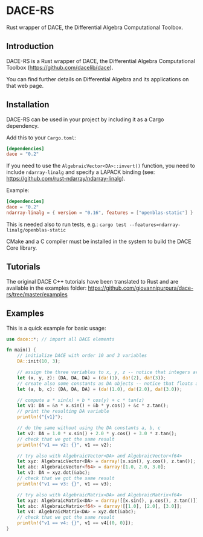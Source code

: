 # DACE-RS

Rust wrapper of DACE, the Differential Algebra Computational Toolbox.

## Introduction

DACE-RS is a Rust wrapper of DACE, the Differential Algebra Computational Toolbox
(https://github.com/dacelib/dace).

You can find further details on Differential Algebra and its applications
on that web page.

## Installation

DACE-RS can be used in your project by including it as a Cargo dependency.

Add this to your `Cargo.toml`:

```toml
[dependencies]
dace = "0.2"
```

If you need to use the `AlgebraicVector<DA>::invert()` function,
you need to include `ndarray-linalg` and specify a LAPACK binding
(see: https://github.com/rust-ndarray/ndarray-linalg).

Example:

```toml
[dependencies]
dace = "0.2"
ndarray-linalg = { version = "0.16", features = ["openblas-static"] }
```

This is needed also to run tests, e.g.:
`cargo test --features=ndarray-linalg/openblas-static`

CMake and a C compiler must be installed in the system to build the DACE Core library.

## Tutorials

The original DACE C++ tutorials have been translated to Rust
and are available in the examples folder:
https://github.com/giovannipurpura/dace-rs/tree/master/examples

## Examples

This is a quick example for basic usage:

```rust
use dace::*; // import all DACE elements

fn main() {
    // initialize DACE with order 10 and 3 variables
    DA::init(10, 3);

    // assign the three variables to x, y, z -- notice that integers are used here!
    let (x, y, z): (DA, DA, DA) = (da!(1), da!(2), da!(3));
    // create also some constants as DA objects -- notice that floats are used here!
    let (a, b, c): (DA, DA, DA) = (da!(1.0), da!(2.0), da!(3.0));

    // compute a * sin(x) + b * cos(y) + c * tan(z)
    let v1: DA = &a * x.sin() + &b * y.cos() + &c * z.tan();
    // print the resulting DA variable
    println!("{v1}");

    // do the same without using the DA constants a, b, c
    let v2: DA = 1.0 * x.sin() + 2.0 * y.cos() + 3.0 * z.tan();
    // check that we got the same result
    println!("v1 == v2: {}", v1 == v2);

    // try also with AlgebraicVector<DA> and AlgebraicVector<f64>
    let xyz: AlgebraicVector<DA> = darray![x.sin(), y.cos(), z.tan()];
    let abc: AlgebraicVector<f64> = darray![1.0, 2.0, 3.0];
    let v3: DA = xyz.dot(&abc);
    // check that we got the same result
    println!("v1 == v3: {}", v1 == v3);

    // try also with AlgebraicMatrix<DA> and AlgebraicMatrix<f64>
    let xyz: AlgebraicMatrix<DA> = darray![[x.sin(), y.cos(), z.tan()]];
    let abc: AlgebraicMatrix<f64> = darray![[1.0], [2.0], [3.0]];
    let v4: AlgebraicMatrix<DA> = xyz.dot(&abc);
    // check that we got the same result
    println!("v1 == v4: {}", v1 == v4[(0, 0)]);
}
```
